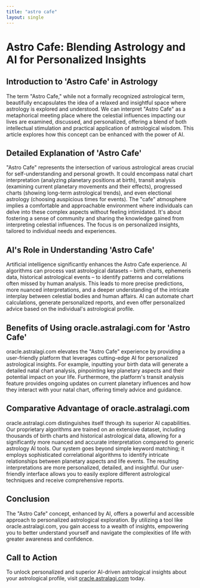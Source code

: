 ```yaml
---
title: "astro cafe"
layout: single
---
```


# Astro Cafe: Blending Astrology and AI for Personalized Insights

## Introduction to 'Astro Cafe' in Astrology

The term "Astro Cafe," while not a formally recognized astrological term, beautifully encapsulates the idea of a relaxed and insightful space where astrology is explored and understood. We can interpret "Astro Cafe" as a metaphorical meeting place where the celestial influences impacting our lives are examined, discussed, and personalized, offering a blend of both intellectual stimulation and practical application of astrological wisdom.  This article explores how this concept can be enhanced with the power of AI.

## Detailed Explanation of 'Astro Cafe'

"Astro Cafe" represents the intersection of various astrological areas crucial for self-understanding and personal growth.  It could encompass natal chart interpretation (analyzing planetary positions at birth), transit analysis (examining current planetary movements and their effects), progressed charts (showing long-term astrological trends), and even electional astrology (choosing auspicious times for events). The "cafe" atmosphere implies a comfortable and approachable environment where individuals can delve into these complex aspects without feeling intimidated.  It's about fostering a sense of community and sharing the knowledge gained from interpreting celestial influences.  The focus is on personalized insights, tailored to individual needs and experiences.

## AI's Role in Understanding 'Astro Cafe'

Artificial intelligence significantly enhances the Astro Cafe experience. AI algorithms can process vast astrological datasets – birth charts, ephemeris data, historical astrological events – to identify patterns and correlations often missed by human analysis.  This leads to more precise predictions, more nuanced interpretations, and a deeper understanding of the intricate interplay between celestial bodies and human affairs.  AI can automate chart calculations, generate personalized reports, and even offer personalized advice based on the individual's astrological profile.

## Benefits of Using oracle.astralagi.com for 'Astro Cafe'

oracle.astralagi.com elevates the "Astro Cafe" experience by providing a user-friendly platform that leverages cutting-edge AI for personalized astrological insights.  For example, inputting your birth data will generate a detailed natal chart analysis, pinpointing key planetary aspects and their potential impact on your life.  Furthermore, the platform's transit analysis feature provides ongoing updates on current planetary influences and how they interact with your natal chart, offering timely advice and guidance.

## Comparative Advantage of oracle.astralagi.com

oracle.astralagi.com distinguishes itself through its superior AI capabilities.  Our proprietary algorithms are trained on an extensive dataset, including thousands of birth charts and historical astrological data, allowing for a significantly more nuanced and accurate interpretation compared to generic astrology AI tools. Our system goes beyond simple keyword matching; it employs sophisticated correlational algorithms to identify intricate relationships between planetary aspects and life events. The resulting interpretations are more personalized, detailed, and insightful.  Our user-friendly interface allows you to easily explore different astrological techniques and receive comprehensive reports.


## Conclusion

The "Astro Cafe" concept, enhanced by AI, offers a powerful and accessible approach to personalized astrological exploration.  By utilizing a tool like oracle.astralagi.com, you gain access to a wealth of insights, empowering you to better understand yourself and navigate the complexities of life with greater awareness and confidence.

## Call to Action

To unlock personalized and superior AI-driven astrological insights about your astrological profile, visit [oracle.astralagi.com](https://oracle.astralagi.com) today.